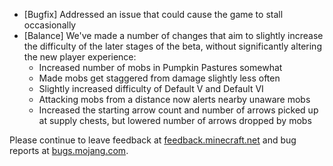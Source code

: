 
   * [Bugfix] Addressed an issue that could cause the game to stall occasionally
   * [Balance] We've made a number of changes that aim to slightly increase the difficulty of the later stages of the beta, without significantly altering the new player experience:
       * Increased number of mobs in Pumpkin Pastures somewhat
       * Made mobs get staggered from damage slightly less often
       * Slightly increased difficulty of Default V and Default VI
       * Attacking mobs from a distance now alerts nearby unaware mobs
       * Increased the starting arrow count and number of arrows picked up at supply chests, but lowered number of arrows dropped by mobs

Please continue to leave feedback at [feedback.minecraft.net](https://feedback.minecraft.net/) and bug reports at [bugs.mojang.com](https://bugs.mojang.com/).